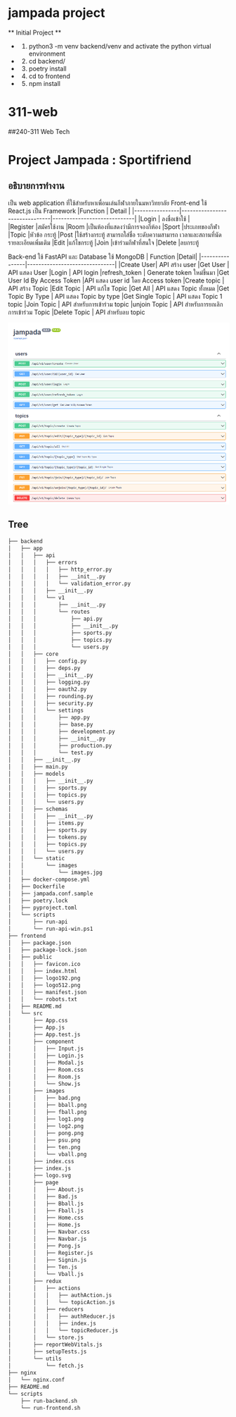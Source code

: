 # jampada project
** Initial Project **
- 1. python3 -m venv backend/venv and activate the python virtual environment
- 2. cd backend/
- 3. poetry install
- 4. cd to frontend
- 5. npm install
# 311-web
##240-311 Web Tech

# Project Jampada : Sportifriend

## อธิบายการทำงาน
เป็น web application ที่ใช้สำหรับหาเพื่อนเล่นกีฬาภายในมหาวิทยาลัย
Front-end ใช้ React.js เป็น Framework 
|Function                |   Detail                 |
|----------------|-------------------------------|-----------------------------|
|Login			 |          ลงชื่อเข้าใช้    |      
|Register        |สมัครใช้งาน
|Room       |เป็นห้องที่แสดงว่ามีการจองกี่ห้อง
|Sport      |ประเภทของกีฬา
|Topic       |หัวข้อ กระทู้
|Post      |ใช้สร้างกระทู้ สามารถใส่ชื่อ ระดับความสามารถ เวลาและสถานที่นัด รายละเอียดเพิ่มเติม
|Edit    |แก้ไขกระทู้
|Join   |เข้าร่วมกีฬาที่สนใจ
|Delete   |ลบกระทู้

Back-end ใช้ FastAPI และ Database ใช้ MongoDB
|       Function       |Detail|
|----------------|-------------------------------|
|Create User| API สร้าง user
|Get User       | API แสดง User
|Login         | API login
|refresh_token    | Generate token ใหม่ขึ้นมา
|Get User Id By Access Token         |API แสดง user id โดย Access token
|Create topic       |  API สร้าง Topic
|Edit Topic     | API แก้ไข Topic
|Get All       | API แสดง Topic ทั้งหมด
|Get Topic By Type      | API แสดง Topic by type
|Get Single Topic      | API แสดง Topic 1 topic
|Join Topic       |  API สำหรับการเข้าร่วม topic
|unjoin Topic       | API สำหรับการยกเลิกการเข้าร่วม Topic
|Delete Topic       | API สำหรับลบ topic


![API](imgs/API.png)

Tree
-------
```jampada
├── backend
│   ├── app
│   │   ├── api
│   │   │   ├── errors
│   │   │   │   ├── http_error.py
│   │   │   │   ├── __init__.py
│   │   │   │   └── validation_error.py
│   │   │   ├── __init__.py
│   │   │   └── v1
│   │   │       ├── __init__.py
│   │   │       └── routes
│   │   │           ├── api.py
│   │   │           ├── __init__.py
│   │   │           ├── sports.py
│   │   │           ├── topics.py
│   │   │           └── users.py
│   │   ├── core
│   │   │   ├── config.py
│   │   │   ├── deps.py
│   │   │   ├── __init__.py
│   │   │   ├── logging.py
│   │   │   ├── oauth2.py
│   │   │   ├── rounding.py
│   │   │   ├── security.py
│   │   │   └── settings
│   │   │       ├── app.py
│   │   │       ├── base.py
│   │   │       ├── development.py
│   │   │       ├── __init__.py
│   │   │       ├── production.py
│   │   │       └── test.py
│   │   ├── __init__.py
│   │   ├── main.py
│   │   ├── models
│   │   │   ├── __init__.py
│   │   │   ├── sports.py
│   │   │   ├── topics.py
│   │   │   └── users.py
│   │   ├── schemas
│   │   │   ├── __init__.py
│   │   │   ├── items.py
│   │   │   ├── sports.py
│   │   │   ├── tokens.py
│   │   │   ├── topics.py
│   │   │   └── users.py
│   │   └── static
│   │       └── images
│   │           └── images.jpg
│   ├── docker-compose.yml
│   ├── Dockerfile
│   ├── jampada.conf.sample
│   ├── poetry.lock
│   ├── pyproject.toml
│   └── scripts
│       ├── run-api
│       └── run-api-win.ps1
├── frontend
│   ├── package.json
│   ├── package-lock.json
│   ├── public
│   │   ├── favicon.ico
│   │   ├── index.html
│   │   ├── logo192.png
│   │   ├── logo512.png
│   │   ├── manifest.json
│   │   └── robots.txt
│   ├── README.md
│   └── src
│       ├── App.css
│       ├── App.js
│       ├── App.test.js
│       ├── component
│       │   ├── Input.js
│       │   ├── Login.js
│       │   ├── Modal.js
│       │   ├── Room.css
│       │   ├── Room.js
│       │   └── Show.js
│       ├── images
│       │   ├── bad.png
│       │   ├── bball.png
│       │   ├── fball.png
│       │   ├── log1.png
│       │   ├── log2.png
│       │   ├── pong.png
│       │   ├── psu.png
│       │   ├── ten.png
│       │   └── vball.png
│       ├── index.css
│       ├── index.js
│       ├── logo.svg
│       ├── page
│       │   ├── About.js
│       │   ├── Bad.js
│       │   ├── Bball.js
│       │   ├── Fball.js
│       │   ├── Home.css
│       │   ├── Home.js
│       │   ├── Navbar.css
│       │   ├── Navbar.js
│       │   ├── Pong.js
│       │   ├── Register.js
│       │   ├── Signin.js
│       │   ├── Ten.js
│       │   └── Vball.js
│       ├── redux
│       │   ├── actions
│       │   │   ├── authAction.js
│       │   │   └── topicAction.js
│       │   ├── reducers
│       │   │   ├── authReducer.js
│       │   │   ├── index.js
│       │   │   └── topicReducer.js
│       │   └── store.js
│       ├── reportWebVitals.js
│       ├── setupTests.js
│       └── utils
│           └── fetch.js
├── nginx
│   └── nginx.conf
├── README.md
└── scripts
    ├── run-backend.sh
    └── run-frontend.sh
```